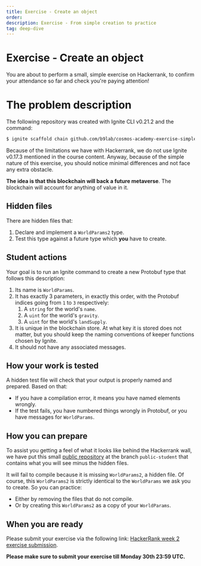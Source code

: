 ```yaml
---
title: Exercise - Create an object
order:
description: Exercise - From simple creation to practice
tag: deep-dive
---
```


# Exercise - Create an object

You are about to perform a small, simple exercise on Hackerrank, to confirm your attendance so far and check you're paying attention! <!-- Before you [try](TODO), here is a summary of what you will be asked to do. -->

# The problem description

The following repository was created with Ignite CLI v0.21.2 and the command:

```sh
$ ignite scaffold chain github.com/b9lab/cosmos-academy-exercise-simple
```

Because of the limitations we have with Hackerrank, we do not use Ignite v0.17.3 mentioned in the course content. Anyway, because of the simple nature of this exercise, you should notice minimal differences and not face any extra obstacle.

**The idea is that this blockchain will back a future metaverse**. The blockchain will account for anything of value in it.

## Hidden files

There are hidden files that:

1. Declare and implement a `WorldParams2` type.
2. Test this type against a future type which **you** have to create.

## Student actions

Your goal is to run an Ignite command to create a new Protobuf type that follows this description:

1. Its name is `WorldParams`.
2. It has exactly 3 parameters, in exactly this order, with the Protobuf indices going from `1` to `3` respectively:
   1. A `string` for the world's `name`.
   2. A `uint` for the world's `gravity`.
   3. A `uint` for the world's `landSupply`.
3. It is unique in the blockchain store. At what key it is stored does not matter, but you should keep the naming conventions of keeper functions chosen by Ignite.
4. It should not have any associated messages.

## How your work is tested

A hidden test file will check that your output is properly named and prepared. Based on that:

* If you have a compilation error, it means you have named elements wrongly.
* If the test fails, you have numbered things wrongly in Protobuf, or you have messages for `WorldParams`.

## How you can prepare

To assist you getting a feel of what it looks like behind the Hackerrank wall, we have put this small [public repository](https://github.com/b9lab/ida-exercise-week-2-student-repo) at the branch `public-student` that contains what you will see minus the hidden files.

It will fail to compile because it is missing `WorldParams2`, a hidden file. Of course, this `WorldParams2` is strictly identical to the `WorldParams` we ask you to create. So you can practice:

* Either by removing the files that do not compile.
* Or by creating this `WorldParams2` as a copy of your `WorldParams`.

## When you are ready

Please submit your exercise via the following link: [HackerRank week 2 exercise submission](https://hr.gs/ida-p1-exercise-week-2).

**Please make sure to submit your exercise till Monday 30th 23:59 UTC.**

